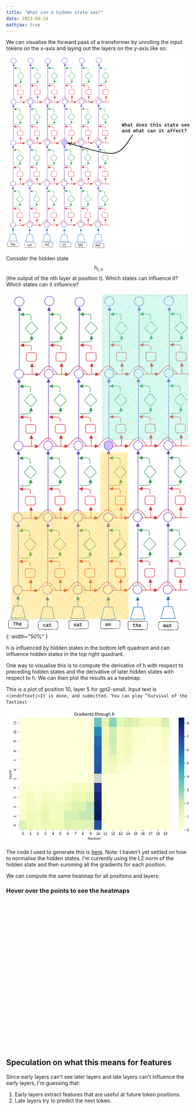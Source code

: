 ```yaml
---
title: "What can a hidden state see?"
date: 2023-08-24
mathjax: true
---
```


We can visualise the forward pass of a transformer by unrolling the input tokens on the x-axis and laying out the layers on the y-axis like so:

![unrolled](/assets/transformer_diagram_2.png)

Consider the hidden state $$ h_{t, n} $$ (the output of the nth layer at position t). Which states can influence it? Which states can it influence?

![unrolled3](/assets/transformer_diagram_3.png){: width="50%" }

h is influenced by hidden states in the bottom left quadrant and can influence hidden states in the top right quadrant.

One way to visualise this is to compute the derivative of h with respect to preceding hidden states and the derivative of later hidden states with respect to h. We can then plot the results as a heatmap.

This is a plot of position 10, layer 5 for gpt2-small. Input text is ```<|endoftext|>It is done, and submitted. You can play “Survival of the Tastiest ```

![heatmap of 1 sample](/assets/1_sample.png)

The code I used to generate this is [here](https://github.com/slavachalnev/visibility). Note: I haven't yet settled on how to normalise the hidden states. I'm currently using the L2 norm of the hidden state and then summing all the gradients for each position.

We can compute the same heatmap for all positions and layers:

<div id="html" markdown="0">
<script src="https://cdn.plot.ly/plotly-latest.min.js"></script>

<h3>Hover over the points to see the heatmaps</h3>
<div id="heatmap-container" style="width: 500px; height: 400px;">
    <div id="heatmaps"></div>
</div>

<script>
    var layout = {
    xaxis: {
        title: 'Layers'
    },
    yaxis: {
        title: 'Input Tokens'
    },
    showlegend: false,
    margin: {
        l: 50,
        r: 10,
        b: 40,
        t: 30
    },
    displayModeBar: false
};

    window.onload = function() {
        fetch('/assets/heatmaps.json')
            .then(response => response.json())
            .then(data => {
                var m = 12, n = 20; // Update with your actual dimensions
                var initialHeatmapData = data[0][0];
                var mainHeatmap = {
                    z: initialHeatmapData,
                    type: 'heatmap',
                    hoverinfo: 'none'
                };

                Plotly.newPlot('heatmap-container', [mainHeatmap], layout);

                var isUpdating = false;

                function updateHeatmap(dataPoint) {
                    if (isUpdating) return; // Skip if update is in progress

                    var i = dataPoint.points[0].y;
                    var j = dataPoint.points[0].x;

                    isUpdating = true; // Set flag before updating
                    mainHeatmap.z = data[i][j];

                    Plotly.react('heatmap-container', [mainHeatmap], layout).then(() => {
                        isUpdating = false; // Reset flag after update
                    });
                }

                document.getElementById('heatmap-container').on('plotly_hover', updateHeatmap);
                document.getElementById('heatmap-container').on('plotly_click', updateHeatmap);
    });
}
</script>
</div>


## Speculation on what this means for features

Since early layers can't see later layers and late layers can't influence the early layers, I'm guessing that:

1. Early layers extract features that are useful at future token positions.
2. Late layers try to predict the next token.
